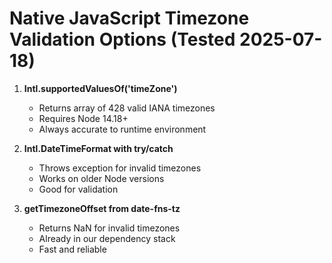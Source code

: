 # Native JavaScript Timezone Validation Options (Tested 2025-07-18)

1. **Intl.supportedValuesOf('timeZone')** 
   - Returns array of 428 valid IANA timezones
   - Requires Node 14.18+
   - Always accurate to runtime environment

2. **Intl.DateTimeFormat with try/catch**
   - Throws exception for invalid timezones
   - Works on older Node versions
   - Good for validation

3. **getTimezoneOffset from date-fns-tz**
   - Returns NaN for invalid timezones
   - Already in our dependency stack
   - Fast and reliable